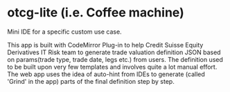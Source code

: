 # otcg-lite (i.e. Coffee machine)
Mini IDE for a specific custom use case.


This app is built with CodeMirror Plug-in to help Credit Suisse Equity Derivatives IT Risk team to generate trade valuation definition JSON based on params(trade type, trade date, legs etc.) from users. The definition used to be built upon very few templates and involves quite a lot manual effort. The web app uses the idea of auto-hint from IDEs to generate (called 'Grind' in the app) parts of the final definition step by step.

